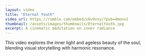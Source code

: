 ```yaml
---
layout: video
title: "Eternal Youth"
video_url: https://rumble.com/embed/v6v9vxy/?pub=4moov2
thumbnail: /assets/images/thumbnails/EternalYouth.jpg
excerpt: A cinematic meditation on inner radiance
---
```


This video explores the inner light and ageless beauty of the soul,  
blending visual storytelling with harmonic resonance.
